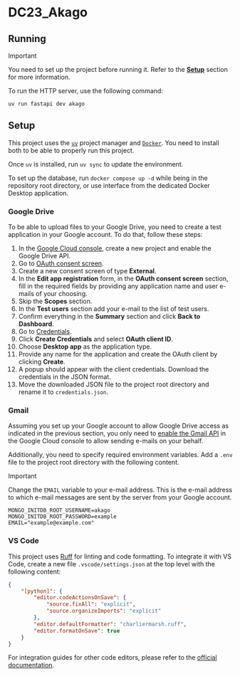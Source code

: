 # DC23_Akago

## Running

> [!IMPORTANT]
> You need to set up the project before running it. Refer to the [**Setup**](#setup) section for more information.

To run the HTTP server, use the following command:

```console
uv run fastapi dev akago
```

## Setup

This project uses the [`uv`][uv] project manager and [`Docker`][docker]. You need to install both to be able to properly run this project.

Once `uv` is installed, run `uv sync` to update the environment.

To set up the database, run `docker compose up -d` while being in the repository root directory, or use interface from the dedicated Docker Desktop application.

### Google Drive

To be able to upload files to your Google Drive, you need to create a test application in your Google account. To do that, follow these steps:

1. In the [Google Cloud console](https://console.cloud.google.com/flows/enableapi?apiid=drive.googleapis.com), create a new project and enable the Google Drive API.
1. Go to [OAuth consent screen](https://console.cloud.google.com/apis/credentials/consent).
1. Create a new consent screen of type **External**.
1. In the **Edit app registration** form, in the **OAuth consent screen** section, fill in the required fields by providing any application name and user e-mails of your choosing.
1. Skip the **Scopes** section.
1. In the **Test users** section add your e-mail to the list of test users.
1. Confirm everything in the **Summary** section and click **Back to Dashboard**.
1. Go to [Credentials](https://console.cloud.google.com/apis/credentials).
1. Click **Create Credentials** and select **OAuth client ID**.
1. Choose **Desktop app** as the application type.
1. Provide any name for the application and create the OAuth client by clicking **Create**.
1. A popup should appear with the client credentials. Download the credentials in the JSON format.
1. Move the downloaded JSON file to the project root directory and rename it to `credentials.json`.

### Gmail

Assuming you set up your Google account to allow Google Drive access as indicated in the previous section, you only need to [enable the Gmail API](https://console.cloud.google.com/flows/enableapi?apiid=gmail.googleapis.com) in the Google Cloud console to allow sending e-mails on your behalf.

Additionally, you need to specify required environment variables. Add a `.env` file to the project root directory with the following content.

> [!IMPORTANT]
> Change the `EMAIL` variable to your e-mail address. This is the e-mail address to which e-mail messages are sent by the server from your Google account.

```shell
MONGO_INITDB_ROOT_USERNAME=akago
MONGO_INITDB_ROOT_PASSWORD=example
EMAIL="example@example.com"
```

### VS Code

This project uses [Ruff] for linting and code formatting. To integrate it with VS Code, create a new file `.vscode/settings.json` at the top level with the following content:

```json
{
    "[python]": {
        "editor.codeActionsOnSave": {
            "source.fixAll": "explicit",
            "source.organizeImports": "explicit"
        },
        "editor.defaultFormatter": "charliermarsh.ruff",
        "editor.formatOnSave": true
    }
}
```

For integration guides for other code editors, please refer to the [official documentation](https://docs.astral.sh/ruff/editors/).

[uv]: https://docs.astral.sh/uv/ "An extremely fast Python package and project manager, written in Rust."
[docker]: https://www.docker.com/ "Docker: Accelerated Container Application Development"
[Ruff]: https://docs.astral.sh/ruff/ "An extremely fast Python linter and code formatter, written in Rust."
